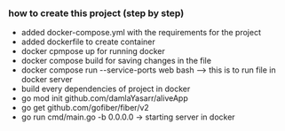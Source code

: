 






### how to create this project (step by step)
- added docker-compose.yml with the requirements for the project
- added dockerfile to create container 
- docker cpmpose up for running docker
- docker compose build for saving changes in the file 
- docker compose run --service-ports web bash --> this is to run file in docker server
- build every dependencies of project in docker
- go mod init github.com/damlaYasarr/aliveApp
- go get github.com/gofiber/fiber/v2
- go run cmd/main.go -b 0.0.0.0 -> starting server in docker